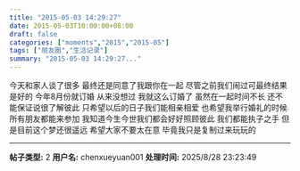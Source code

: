 ```yaml
---
title: "2015-05-03 14:29:27"
date: 2015-05-03T10:00:00+08:00
draft: false
categories: ["moments","2015","2015-05"]
tags: ["朋友圈","生活记录"]
summary: "2015-05-03 14:29:27..."
---
```


今天和家人谈了很多 最终还是同意了我跟你在一起 尽管之前我们闹过可最终结果是好的 今年8月份就订婚 从来没想过 我就这么订婚了 虽然在一起时间不长 还不能保证说很了解彼此 只希望以后的日子我们能相亲相爱 也希望我举行婚礼的时候所有朋友都能来参加 我知道今生今世我们都会好好照顾彼此 我们都能执子之手 但是目前这个梦还很遥远 希望大家不要太在意 毕竟我只是复制过来玩玩的

---

**帖子类型:** 2
**用户名:** chenxueyuan001
**处理时间:** 2025/8/28 23:23:49